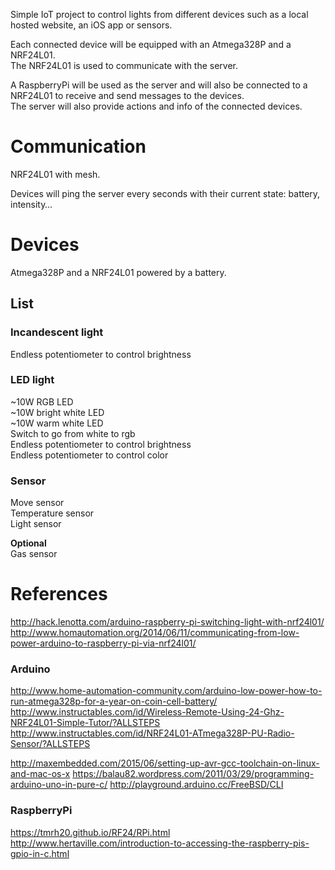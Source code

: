 Simple IoT project to control lights from different devices such as a local hosted website, an iOS app or sensors.

Each connected device will be equipped with an Atmega328P and a NRF24L01.  
The NRF24L01 is used to communicate with the server.

A RaspberryPi will be used as the server and will also be connected to a NRF24L01 to receive and send messages to the devices.  
The server will also provide actions and info of the connected devices.

# Communication

NRF24L01 with mesh.

Devices will ping the server every seconds with their current state: battery, intensity…

# Devices

Atmega328P and a NRF24L01 powered by a battery.

## List

### Incandescent light

Endless potentiometer to control brightness  

### LED light

~10W RGB LED  
~10W bright white LED  
~10W warm white LED  
Switch to go from white to rgb  
Endless potentiometer to control brightness  
Endless potentiometer to control color


### Sensor

Move sensor  
Temperature sensor  
Light sensor

**Optional**  
Gas sensor

# References

http://hack.lenotta.com/arduino-raspberry-pi-switching-light-with-nrf24l01/  
http://www.homautomation.org/2014/06/11/communicating-from-low-power-arduino-to-raspberry-pi-via-nrf24l01/

### Arduino

http://www.home-automation-community.com/arduino-low-power-how-to-run-atmega328p-for-a-year-on-coin-cell-battery/  
http://www.instructables.com/id/Wireless-Remote-Using-24-Ghz-NRF24L01-Simple-Tutor/?ALLSTEPS  
http://www.instructables.com/id/NRF24L01-ATmega328P-PU-Radio-Sensor/?ALLSTEPS

http://maxembedded.com/2015/06/setting-up-avr-gcc-toolchain-on-linux-and-mac-os-x
https://balau82.wordpress.com/2011/03/29/programming-arduino-uno-in-pure-c/
http://playground.arduino.cc/FreeBSD/CLI

### RaspberryPi

https://tmrh20.github.io/RF24/RPi.html
http://www.hertaville.com/introduction-to-accessing-the-raspberry-pis-gpio-in-c.html

